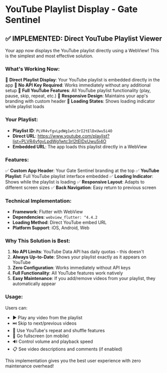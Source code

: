 # YouTube Playlist Display - Gate Sentinel

## ✅ **IMPLEMENTED: Direct YouTube Playlist Viewer**

Your app now displays the YouTube playlist directly using a WebView! This is the simplest and most effective solution.

### What's Working Now:

🎯 **Direct Playlist Display**: Your YouTube playlist is embedded directly in the app
🎯 **No API Key Required**: Works immediately without any additional setup
🎯 **Full YouTube Features**: All YouTube playlist functionality (play, pause, skip, repeat, etc.)
🎯 **Responsive Design**: Maintains your app's branding with custom header
🎯 **Loading States**: Shows loading indicator while playlist loads

### Your Playlist:
- **Playlist ID**: `PLVR4vfgvLpdWg1wtc3rI2tElDxUwu5i4O`
- **Direct URL**: https://www.youtube.com/playlist?list=PLVR4vfgvLpdWg1wtc3rI2tElDxUwu5i4O
- **Embedded URL**: The app loads this playlist directly in a WebView

### Features:

✅ **Custom App Header**: Your Gate Sentinel branding at the top
✅ **YouTube Playlist**: Full YouTube playlist interface embedded
✅ **Loading Indicator**: Shows while the playlist is loading
✅ **Responsive Layout**: Adapts to different screen sizes
✅ **Back Navigation**: Easy return to previous screen

### Technical Implementation:

- **Framework**: Flutter with WebView
- **Dependencies**: `webview_flutter: ^4.4.2`
- **Loading Method**: Direct YouTube embed URL
- **Platform Support**: iOS, Android, Web

### Why This Solution is Best:

1. **No API Limits**: YouTube Data API has daily quotas - this doesn't
2. **Always Up-to-Date**: Shows your playlist exactly as it appears on YouTube
3. **Zero Configuration**: Works immediately without API keys
4. **Full Functionality**: All YouTube features work natively
5. **Easy Maintenance**: If you add/remove videos from your playlist, they automatically appear

### Usage:

Users can:
- ▶️ Play any video from the playlist
- ⏭️ Skip to next/previous videos
- 🔄 Use YouTube's repeat and shuffle features
- 📱 Go fullscreen (on mobile)
- 🔊 Control volume and playback speed
- 📋 See video descriptions and comments (if enabled)

This implementation gives you the best user experience with zero maintenance overhead!
